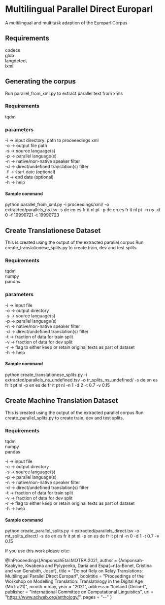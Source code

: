 # Multilingual Parallel Direct Europarl
A multilingual and multitask adaption of the Europarl Corpus

## Requirements
codecs\
glob\
langdetect\
lxml

## Generating the corpus
Run parallel_from_xml.py to extract parallel text from xmls

### Requirements
tqdm

### parameters
-i -> input directory: path to proceeedings xml\
-o -> output file path\
-s -> source language(s)\
-p -> parallel language(s)\
-n -> native/non-native speaker filter\
-d -> direct/undefined translation(s) filter\
-f -> start date (optional)\
-t -> end date (optional)\
-h -> help

#### Sample command
python parallel_from_xml.py -i proceedings/xml/ -o extracted/parallels_ns.tsv -s de en es fr it nl pt -p de en es fr it nl pt -n ns -d 0 -f 19990721 -t 19990723


## Create Translationese Dataset
This is created using the output of the extracted parallel corpus
Run create_translationese_splits.py to create train, dev and test splits.

### Requirements
tqdm\
numpy\
pandas

### parameters
-i -> input file\
-o -> output directory\
-s -> source language(s)\
-p -> parallel language(s)\
-n -> native/non-native speaker filter\
-d -> direct/undefined translation(s) filter\
-t -> fraction of data for train split\
-v -> fraction of data for dev split\
-r -> flag to either keep or retain original texts as part of dataset\
-h -> help

#### Sample command
python create_translationese_splits.py -i extracted/parallels_ns_undefined.tsv -o tr_splits_ns_undefined/ -s de en es fr it pt nl -p en es de fr it pt nl -n 1 -d 2 -t 0.7 -v 0.15

## Create Machine Translation Dataset
This is created using the output of the extracted parallel corpus
Run create_parallel_splits.py to create train, dev and test splits.

### Requirements
tqdm\
numpy\
pandas

-i -> input file\
-o -> output directory\
-s -> source language(s)\
-p -> parallel language(s)\
-n -> native/non-native speaker filter\
-d -> direct/undefined translation(s) filter\
-t -> fraction of data for train split\
-v -> fraction of data for dev split\
-r -> flag to either keep or retain original texts as part of dataset\
-h -> help

#### Sample command
python create_parallel_splits.py -i extracted/parallels_direct.tsv -o mt_splits_direct/ -s de en es fr it pt nl -p en es de fr it pt nl -n 0 -d 1 -t 0.7 -v 0.15


If you use this work please cite:

@InProceedings{AmponsahEtal:MOTRA:2021,
      author = {Amponsah-Kaakyire, Kwabena and Pylypenko, Daria and Espa{\~n}a-Bonet, Cristina and van Genabith, Josef},
      title = "Do not Rely on Relay Translations: Multilingual Parallel Direct Europarl",
      booktitle = "Proceedings of the Workshop on Modelling Translation: Translatology in the Digital Age (MoTra21)",
      month = may,
      year = "2021",
      address = "Iceland (Online)",
      publisher = "International Committee on Computational Linguistics",
      url = "https://www.aclweb.org/anthology/",
      pages = "--"
}

